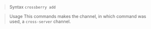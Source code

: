 > Syntax
`crossberry add`

> Usage
This commands makes the channel, in which command was used, a `cross-server` channel.
